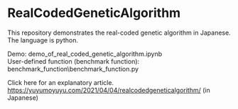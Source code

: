 # RealCodedGeneticAlgorithm

This repository demonstrates the real-coded genetic algorithm in Japanese.  
The language is python.  
  
Demo: demo_of_real_coded_genetic_algorithm.ipynb  
User-defined function (benchmark function): benchmark_function\benchmark_function.py  

Click here for an explanatory article.  
https://yuyumoyuyu.com/2021/04/04/realcodedgeneticalgorithm/ (in Japanese)
